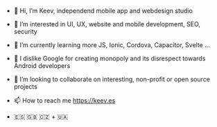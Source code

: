 - 👋 Hi, I’m Keev, independend mobile app and webdesign studio
- 👀 I’m interested in UI, UX, website and mobile development, SEO, security
- 🌱 I’m currently learning more JS, Ionic, Cordova, Capacitor, Svelte ...
- 💩 I dislike Google for creating monopoly and its disrespect towards Android developers
- 💞️ I’m looking to collaborate on interesting, non-profit or open source projects
- 📫 How to reach me https://keev.es

- 🇪🇸 :uk: 🇨🇿 + 🇺🇦


